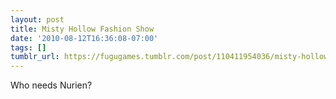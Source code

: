 ```yaml
---
layout: post
title: Misty Hollow Fashion Show
date: '2010-08-12T16:36:08-07:00'
tags: []
tumblr_url: https://fugugames.tumblr.com/post/110411954036/misty-hollow-fashion-show
---
```

Who needs Nurien?

